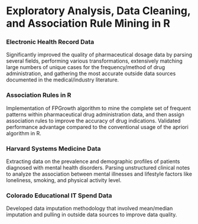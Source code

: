 # Exploratory Analysis, Data Cleaning, and Association Rule Mining in R

### Electronic Health Record Data  
Significantly improved the quality of pharmaceutical dosage data by parsing several fields, performing various transformations, extensively matching large numbers of unique cases for the frequency/method of drug administration, and gathering the most accurate outside data sources documented in the medical/industry literature.

### Association Rules in R  
Implementation of FPGrowth algorithm to mine the complete set of frequent patterns within pharmaceutical drug administration data, and then assign association rules to improve the accuracy of drug indications. Validated performance advantage compared to the conventional usage of the apriori algorithm in R. 

### Harvard Systems Medicine Data
Extracting data on the prevalence and demographic profiles of patients diagnosed with mental health disorders. Parsing unstructured clinical notes to analyze the association between mental illnesses and lifestyle factors like loneliness, smoking, and physical activity level.

### Colorado Educational IT Spend Data  
Developed data imputation methodology that involved mean/median imputation and pulling in outside data sources to improve data quality.
